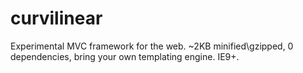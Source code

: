 # curvilinear
Experimental MVC framework for the web.  ~2KB minified\gzipped, 0 dependencies, bring your own templating engine.  IE9+.
